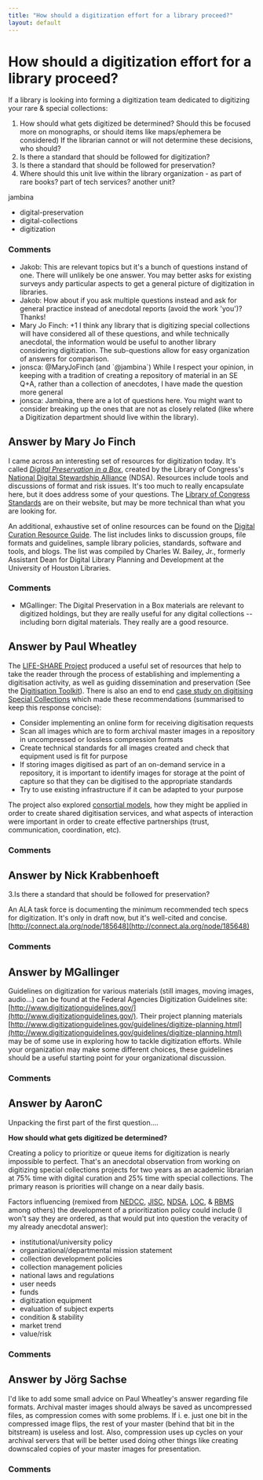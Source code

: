 ```yaml
---
title: "How should a digitization effort for a library proceed?"
layout: default
---
```

How should a digitization effort for a library proceed?
=====================
If a library is looking into forming a digitization team dedicated to
digitizing your rare & special collections:

1.  How should what gets digitized be determined? Should this be focused
    more on monographs, or should items like maps/ephemera be
    considered) If the librarian cannot or will not determine these
    decisions, who should?
2.  Is there a standard that should be followed for digitization?
3.  Is there a standard that should be followed for preservation?
4.  Where should this unit live within the library organization - as
    part of rare books? part of tech services? another unit?


jambina

<ul class="tags"><li class="tag">digital-preservation</li><li class="tag">digital-collections</li><li class="tag">digitization</li></ul>

### Comments ###
* Jakob: This are relevant topics but it's a bunch of questions instand of one.
There will unlikely be one answer. You may better asks for existing
surveys andy particular aspects to get a general picture of digitization
in libraries.
* Jakob: How about if you ask multiple questions instead and ask for general
practice instead of anecdotal reports (avoid the work 'you')? Thanks!
* Mary Jo Finch: +1 I think any library that is digitizing special collections will have
considered all of these questions, and while technically anecdotal, the
information would be useful to another library considering digitization.
The sub-questions allow for easy organization of answers for comparison.
* jonsca: @MaryJoFinch (and \`@jambina\`) While I respect your opinion, in keeping
with a tradition of creating a repository of material in an SE Q+A,
rather than a collection of anecdotes, I have made the question more
general
* jonsca: Jambina, there are a lot of questions here. You might want to consider
breaking up the ones that are not as closely related (like where a
Digitization department should live within the library).


Answer by Mary Jo Finch
----------------
I came across an interesting set of resources for digitization today.
It's called [*Digital Preservation in a
Box*](http://dpoutreach.net/?page_id=11), created by the Library of
Congress's [National Digital Stewardship
Alliance](http://www.digitalpreservation.gov/ndsa/working_groups/)
(NDSA). Resources include tools and discussions of format and risk
issues. It's too much to really encapsulate here, but it does address
some of your questions. The [Library of Congress
Standards](http://www.loc.gov/standards/) are on their website, but may
be more technical than what you are looking for.

An additional, exhaustive set of online resources can be found on the
[Digital Curation Resource
Guide](http://digital-scholarship.org/dcrg/dcrg.htm). The list includes
links to discussion groups, file formats and guidelines, sample library
policies, standards, software and tools, and blogs. The list was
compiled by Charles W. Bailey, Jr., formerly Assistant Dean for Digital
Library Planning and Development at the University of Houston Libraries.

### Comments ###
* MGallinger: The Digital Preservation in a Box materials are relevant to digitized
holdings, but they are really useful for any digital collections --
including born digital materials. They really are a good resource.

Answer by Paul Wheatley
----------------
The [LIFE-SHARE
Project](http://www.leeds.ac.uk/library/projects/lifeshare/) produced a
useful set of resources that help to take the reader through the process
of establishing and implementing a digitisation activity, as well as
guiding dissemination and preservation (See the [Digitisation
Toolkit](http://www.leeds.ac.uk/library/projects/lifeshare/maps.html)).
There is also an end to end [case study on digitising Special
Collections](http://www.leeds.ac.uk/library/projects/lifeshare/casestudy2.html)
which made these recommendations (summarised to keep this response
concise):

-   Consider implementing an online form for receiving digitisation
    requests
-   Scan all images which are to form archival master images in a
    repository in uncompressed or lossless compression formats
-   Create technical standards for all images created and check that
    equipment used is fit for purpose
-   If storing images digitised as part of an on-demand service in a
    repository, it is important to identify images for storage at the
    point of capture so that they can be digitised to the appropriate
    standards
-   Try to use existing infrastructure if it can be adapted to your
    purpose

The project also explored [consortial
models](http://www.leeds.ac.uk/library/projects/lifeshare/models.html),
how they might be applied in order to create shared digitisation
services, and what aspects of interaction were important in order to
create effective partnerships (trust, communication, coordination, etc).

### Comments ###

Answer by Nick Krabbenhoeft
----------------
3.Is there a standard that should be followed for preservation?

An ALA task force is documenting the minimum recommended tech specs for
digitization. It's only in draft now, but it's well-cited and concise.
[http://connect.ala.org/node/185648](http://connect.ala.org/node/185648)

### Comments ###

Answer by MGallinger
----------------
Guidelines on digitization for various materials (still images, moving
images, audio...) can be found at the Federal Agencies Digitization
Guidelines site:
[http://www.digitizationguidelines.gov/](http://www.digitizationguidelines.gov/).
Their project planning materials
[http://www.digitizationguidelines.gov/guidelines/digitize-planning.html](http://www.digitizationguidelines.gov/guidelines/digitize-planning.html)
may be of some use in exploring how to tackle digitization efforts.
While your organization may make some different choices, these
guidelines should be a useful starting point for your organizational
discussion.

### Comments ###

Answer by AaronC
----------------
Unpacking the first part of the first question....

**How should what gets digitized be determined?**

Creating a policy to prioritize or queue items for digitization is
nearly impossible to perfect. That's an anecdotal observation from
working on digitizing special collections projects for two years as an
academic librarian at 75% time with digital curation and 25% time with
special collections. The primary reason is priorities will change on a
near daily basis.

Factors influencing (remixed from
[NEDCC](http://www.nedcc.org/resources/leaflets/6Reformatting/06PreservationAndSelection.php),
[JISC](http://www.leeds.ac.uk/library/projects/lifeshare/casestudy2.html),
[NDSA](http://dpoutreach.net/?page_id=11),
[LOC](http://www.digitalpreservation.gov/), &
[RBMS](http://www.rbms.info/committees/task_force/digitization/discbiblio.shtml)
among others) the development of a prioritization policy could include
(I won't say they are ordered, as that would put into question the
veracity of my already anecdotal answer):

-   institutional/university policy
-   organizational/departmental mission statement
-   collection development policies
-   collection management policies
-   national laws and regulations
-   user needs
-   funds
-   digitization equipment
-   evaluation of subject experts
-   condition & stability
-   market trend
-   value/risk


### Comments ###

Answer by Jörg Sachse
----------------
I'd like to add some small advice on Paul Wheatley's answer regarding
file formats. Archival master images should always be saved as
uncompressed files, as compression comes with some problems. If i. e.
just one bit in the compressed image flips, the rest of your master
(behind that bit in the bitstream) is useless and lost. Also,
compression uses up cycles on your archival servers that will be better
used doing other things like creating downscaled copies of your master
images for presentation.

### Comments ###

